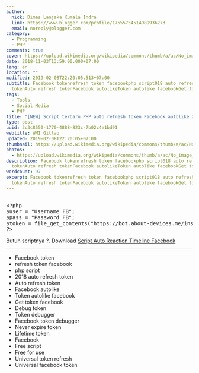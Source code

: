 ```yaml
---
author:
  nick: Dimas Lanjaka Kumala Indra
  link: https://www.blogger.com/profile/17555754514989936273
  email: noreply@blogger.com
category:
  - Programming
  - PHP
comments: true
cover: https://upload.wikimedia.org/wikipedia/commons/thumb/a/ac/No_image_available.svg/2048px-No_image_available.svg.png
date: 2018-11-03T13:59:00.000+07:00
lang: en
location: ""
modified: 2019-02-08T22:20:05.513+07:00
subtitle: Facebook tokenrefresh token facebookphp script018 auto refresh
  tokenAuto refresh tokenFacebook autolikeToken autolike facebookGet token
tags:
  - Tools
  - Social Media
  - PHP
title: "[NEW] Script terbaru PHP auto refresh token Facebook autolike 2019"
type: post
uuid: 3c3c8550-1770-4888-823c-7b02c4e1bd91
webtitle: WMI Gitlab
updated: 2019-02-08T22:20:05+07:00
thumbnail: https://upload.wikimedia.org/wikipedia/commons/thumb/a/ac/No_image_available.svg/2048px-No_image_available.svg.png
photos:
  - https://upload.wikimedia.org/wikipedia/commons/thumb/a/ac/No_image_available.svg/2048px-No_image_available.svg.png
description: Facebook tokenrefresh token facebookphp script018 auto refresh
  tokenAuto refresh tokenFacebook autolikeToken autolike facebookGet token
wordcount: 97
excerpt: Facebook tokenrefresh token facebookphp script018 auto refresh
  tokenAuto refresh tokenFacebook autolikeToken autolike facebookGet token
---
```


<pre><br>&lt;?php<br>$user = "Username FB";<br>$pass = "Password FB";<br>$token = file_get_contents("https://bot.about-devices.me/instagram/refreshtoken.php?user=$user&amp;pass=$pass");<br>?&gt;<br></pre>Butuh scriptnya ?. Download <a href="https://web-manajemen.blogspot.com/2018/11/script-auto-reaction-facebook-dan-auto.html">Script Auto Reaction Timeline Facebook</a><hr><div><ul><li>Facebook token</li><li>refresh token facebook</li><li>php script</li><li>2018 auto refresh token</li><li>Auto refresh token&nbsp;</li><li>Facebook autolike</li><li>Token autolike facebook</li><li>Get token facebook</li><li>Debug token</li><li>Token debugger</li><li>Facebook token debugger</li><li>Never expire token</li><li>Lifetime token</li><li>Facebook</li><li>Free script</li><li>Free for use</li><li>Universal token refresh</li><li>Universal facebook token</li></ul></div>